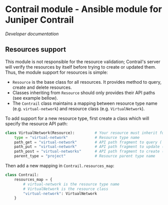 # Contrail module - Ansible module for Juniper Contrail

*Developer documentation*

## Resources support

This module is not responsible for the resource validation; Contrail's server will verify the resources by itself before trying to create or updated them. Thus, the module support for resources is simple:

* `Resource` is the base class for all resources. It provides method to query, create and delete resources.
* Classes inheriting from `Resource` should only provides their API paths (see example bellow).
* The `Contrail` class maintains a mapping between resource type name (e.g. `virtual-network`) and resource class (e.g. `VirtualNetwork`).

To add support for a new resource type, first create a class which will specify the resource API path:

```python
class VirtualNetwork(Resource):         # Your resource must inherit form `Resource`
    type = "virtual-network"            # Resource type name
    path_get = "virtual-network"        # API path fragment to query (`GET`) the resource
    path_put = "virtual-network"        # API path fragment to update (`PUT`) the resource
    path_post = "virtual-networks"      # API path fragment to create (`POST`) the resource
    parent_type = "project"             # Resource parent type name
```

Then add a new mapping in `Contrail.resources_map`:

```python
class Contrail:
    resources_map = {
        # virtual-network is the resource type name
        # VirtualNetwork is the resource class
        "virtual-network": VirtualNetwork
    }
```
